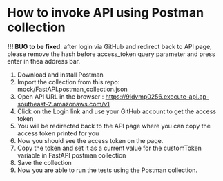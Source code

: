 # How to invoke API using Postman collection

**!!! BUG to be fixed**: after login via GitHub and redirect back to API page, please remove the hash before access_token query parameter and press enter in thea address bar.


1. Download and install Postman
2. Import the collection from this repo: mock/FastAPI.postman_collection.json
3. Open API URL in the browser : https://9idvmp0256.execute-api.ap-southeast-2.amazonaws.com/v1
4. Click on the Login link and use your GitHub account to get the access token
5. You will be redirected back to the API page where you can copy the access token printed for you
6. Now you should see the access token on the page.
8. Copy the token and set it as a current value for the customToken variable in FastAPI postman collection
9. Save the collection
10. Now you are able to run the tests using the Postman collection.

